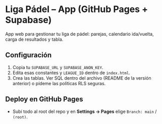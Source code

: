 # Liga Pádel – App (GitHub Pages + Supabase)
App web para gestionar tu liga de pádel: parejas, calendario ida/vuelta, carga de resultados y tabla.

## Configuración
1. Copia tu `SUPABASE_URL` y `SUPABASE_ANON_KEY`.
2. Edita esas constantes y `LEAGUE_ID` dentro de `index.html`.
3. Crea las tablas. Ver SQL dentro del archivo (README de la versión anterior) o pídeme las políticas RLS seguras.

## Deploy en GitHub Pages
- Subí todo al root del repo y en **Settings → Pages** elige `Branch: main` / `(root)`.
